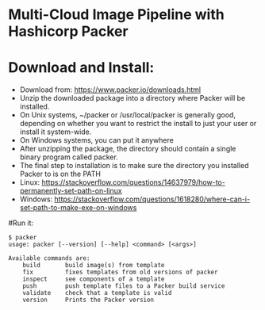 # Multi-Cloud Image Pipeline with Hashicorp Packer

# Download and Install:
- Download from: https://www.packer.io/downloads.html
- Unzip the downloaded package into a directory where Packer will be installed. 
- On Unix systems, ~/packer or /usr/local/packer is generally good, depending on whether you want to restrict the install to just your user or install it system-wide. 
- On Windows systems, you can put it anywhere
- After unzipping the package, the directory should contain a single binary program called packer. 
- The final step to installation is to make sure the directory you installed Packer to is on the PATH
- Linux: https://stackoverflow.com/questions/14637979/how-to-permanently-set-path-on-linux
- Windows: https://stackoverflow.com/questions/1618280/where-can-i-set-path-to-make-exe-on-windows

#Run it:
~~~~~~
$ packer
usage: packer [--version] [--help] <command> [<args>]

Available commands are:
    build       build image(s) from template
    fix         fixes templates from old versions of packer
    inspect     see components of a template
    push        push template files to a Packer build service
    validate    check that a template is valid
    version     Prints the Packer version
~~~~~~	
